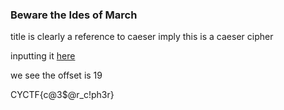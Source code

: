 ### Beware the Ides of March

title is clearly a reference to caeser imply this is a caeser cipher

inputting it [here](https://cryptii.com/pipes/caesar-cipher)

we see the offset is 19


CYCTF{c@3$@r_c!ph3r}